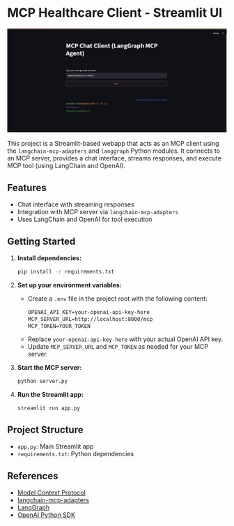 
# MCP Healthcare Client - Streamlit UI

<p align="center">
  <img src="statics/interface.png" alt="UI Screenshot" width="600"/>
</p>

This project is a Streamlit-based webapp that acts as an MCP client using the `langchain-mcp-adapters` and `langgraph` Python modules. It connects to an MCP server, provides a chat interface, streams responses, and execute MCP tool (using LangChain and OpenAI).

## Features
- Chat interface with streaming responses
- Integration with MCP server via `langchain-mcp-adapters`
- Uses LangChain and OpenAI for tool execution


## Getting Started

1. **Install dependencies:**
   ```sh
   pip install -r requirements.txt
   ```

2. **Set up your environment variables:**
   - Create a `.env` file in the project root with the following content:
     ```env
     OPENAI_API_KEY=your-openai-api-key-here
     MCP_SERVER_URL=http://localhost:8000/mcp
     MCP_TOKEN=YOUR_TOKEN
     ```
   - Replace `your-openai-api-key-here` with your actual OpenAI API key.
   - Update `MCP_SERVER_URL` and `MCP_TOKEN` as needed for your MCP server.

3. **Start the MCP server:**
   ```sh
   python server.py
   ```

4. **Run the Streamlit app:**
   ```sh
   streamlit run app.py
   ```

## Project Structure
- `app.py`: Main Streamlit app
- `requirements.txt`: Python dependencies

## References
- [Model Context Protocol](https://modelcontextprotocol.io/introduction)
- [langchain-mcp-adapters](https://github.com/langchain-ai/langchain)
- [LangGraph](https://github.com/langchain-ai/langgraph)
- [OpenAI Python SDK](https://github.com/openai/openai-python)
